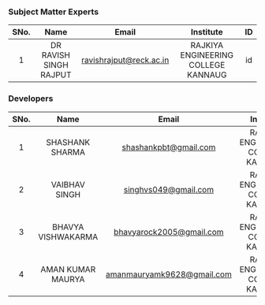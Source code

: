 
<!-- Remove all lines above this line before making changes to the file -->
### Subject Matter Experts
| SNo. | Name | Email | Institute | ID |
| :---: | :---: | :---: | :---: | :---: |
| 1 |DR RAVISH SINGH RAJPUT | ravishrajput@reck.ac.in | RAJKIYA ENGINEERING COLLEGE KANNAUG | id |

### Developers
| SNo. | Name | Email | Institute | ID |
| :---: | :---: | :---: | :---: | :---: |
|1|SHASHANK SHARMA| shashankpbt@gmail.com | RAJKIYA ENGINEERING COLLEGE KANNAUG | id |
|2|VAIBHAV SINGH|singhvs049@gmail.com| RAJKIYA ENGINEERING COLLEGE KANNAUG | id |
|3|BHAVYA VISHWAKARMA| bhavyarock2005@gmail.com | RAJKIYA ENGINEERING COLLEGE KANNAUG | id |
|4|AMAN KUMAR MAURYA| amanmauryamk9628@gmail.com | RAJKIYA ENGINEERING COLLEGE KANNAUG | id |
